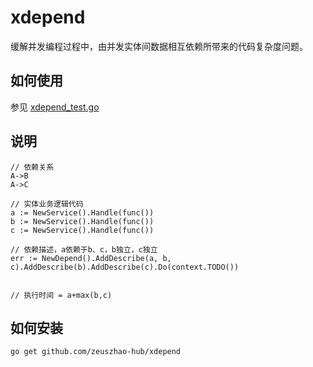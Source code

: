 # xdepend
缓解并发编程过程中，由并发实体间数据相互依赖所带来的代码复杂度问题。

## 如何使用
参见 [xdepend_test.go](https://github.com/zeuszhao-hub/xdepend/blob/main/xdepend_test.go)

## 说明
```text
// 依赖关系
A->B
A->C

// 实体业务逻辑代码
a := NewService().Handle(func())
b := NewService().Handle(func())
c := NewService().Handle(func())

// 依赖描述，a依赖于b、c，b独立，c独立
err := NewDepend().AddDescribe(a, b, c).AddDescribe(b).AddDescribe(c).Do(context.TODO())


// 执行时间 = a+max(b,c)
```

## 如何安装

```shell
go get github.com/zeuszhao-hub/xdepend
```
